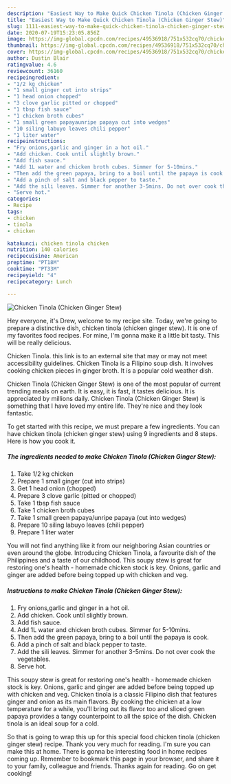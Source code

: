 ```yaml
---
description: "Easiest Way to Make Quick Chicken Tinola (Chicken Ginger Stew)"
title: "Easiest Way to Make Quick Chicken Tinola (Chicken Ginger Stew)"
slug: 1111-easiest-way-to-make-quick-chicken-tinola-chicken-ginger-stew
date: 2020-07-19T15:23:05.856Z
image: https://img-global.cpcdn.com/recipes/49536918/751x532cq70/chicken-tinola-chicken-ginger-stew-recipe-main-photo.jpg
thumbnail: https://img-global.cpcdn.com/recipes/49536918/751x532cq70/chicken-tinola-chicken-ginger-stew-recipe-main-photo.jpg
cover: https://img-global.cpcdn.com/recipes/49536918/751x532cq70/chicken-tinola-chicken-ginger-stew-recipe-main-photo.jpg
author: Dustin Blair
ratingvalue: 4.6
reviewcount: 36160
recipeingredient:
- "1/2 kg chicken"
- "1 small ginger cut into strips"
- "1 head onion chopped"
- "3 clove garlic pitted or chopped"
- "1 tbsp fish sauce"
- "1 chicken broth cubes"
- "1 small green papayaunripe papaya cut into wedges"
- "10 siling labuyo leaves chili pepper"
- "1 liter water"
recipeinstructions:
- "Fry onions,garlic and ginger in a hot oil."
- "Add chicken. Cook until slightly brown."
- "Add fish sauce."
- "Add 1L water and chicken broth cubes. Simmer for 5-10mins."
- "Then add the green papaya, bring to a boil until the papaya is cook."
- "Add a pinch of salt and black pepper to taste."
- "Add the sili leaves. Simmer for another 3-5mins. Do not over cook the vegetables."
- "Serve hot."
categories:
- Recipe
tags:
- chicken
- tinola
- chicken

katakunci: chicken tinola chicken 
nutrition: 140 calories
recipecuisine: American
preptime: "PT18M"
cooktime: "PT33M"
recipeyield: "4"
recipecategory: Lunch

---
```



![Chicken Tinola (Chicken Ginger Stew)](https://img-global.cpcdn.com/recipes/49536918/751x532cq70/chicken-tinola-chicken-ginger-stew-recipe-main-photo.jpg)

Hey everyone, it's Drew, welcome to my recipe site. Today, we're going to prepare a distinctive dish, chicken tinola (chicken ginger stew). It is one of my favorites food recipes. For mine, I'm gonna make it a little bit tasty. This will be really delicious.

Chicken Tinola. this link is to an external site that may or may not meet accessibility guidelines. Chicken Tinola is a Filipino soup dish. It involves cooking chicken pieces in ginger broth. It is a popular cold weather dish.

Chicken Tinola (Chicken Ginger Stew) is one of the most popular of current trending meals on earth. It is easy, it is fast, it tastes delicious. It is appreciated by millions daily. Chicken Tinola (Chicken Ginger Stew) is something that I have loved my entire life. They're nice and they look fantastic.


To get started with this recipe, we must prepare a few ingredients. You can have chicken tinola (chicken ginger stew) using 9 ingredients and 8 steps. Here is how you cook it.

<!--inarticleads1-->

##### The ingredients needed to make Chicken Tinola (Chicken Ginger Stew):

1. Take 1/2 kg chicken
1. Prepare 1 small ginger (cut into strips)
1. Get 1 head onion (chopped)
1. Prepare 3 clove garlic (pitted or chopped)
1. Take 1 tbsp fish sauce
1. Take 1 chicken broth cubes
1. Take 1 small green papaya/unripe papaya (cut into wedges)
1. Prepare 10 siling labuyo leaves (chili pepper)
1. Prepare 1 liter water


You will not find anything like it from our neighboring Asian countries or even around the globe. Introducing Chicken Tinola, a favourite dish of the Philippines and a taste of our childhood. This soupy stew is great for restoring one&#39;s health - homemade chicken stock is key. Onions, garlic and ginger are added before being topped up with chicken and veg. 

<!--inarticleads2-->

##### Instructions to make Chicken Tinola (Chicken Ginger Stew):

1. Fry onions,garlic and ginger in a hot oil.
1. Add chicken. Cook until slightly brown.
1. Add fish sauce.
1. Add 1L water and chicken broth cubes. Simmer for 5-10mins.
1. Then add the green papaya, bring to a boil until the papaya is cook.
1. Add a pinch of salt and black pepper to taste.
1. Add the sili leaves. Simmer for another 3-5mins. Do not over cook the vegetables.
1. Serve hot.


This soupy stew is great for restoring one&#39;s health - homemade chicken stock is key. Onions, garlic and ginger are added before being topped up with chicken and veg. Chicken tinola is a classic Filipino dish that features ginger and onion as its main flavors. By cooking the chicken at a low temperature for a while, you&#39;ll bring out its flavor too and sliced green papaya provides a tangy counterpoint to all the spice of the dish. Chicken tinola is an ideal soup for a cold. 

So that is going to wrap this up for this special food chicken tinola (chicken ginger stew) recipe. Thank you very much for reading. I'm sure you can make this at home. There is gonna be interesting food in home recipes coming up. Remember to bookmark this page in your browser, and share it to your family, colleague and friends. Thanks again for reading. Go on get cooking!

